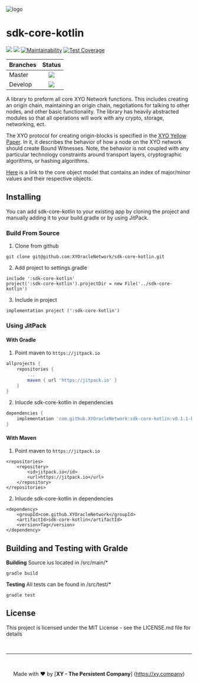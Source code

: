 [logo]: https://www.xy.company/img/home/logo_xy.png

![logo]

# sdk-core-kotlin

[![](https://jitpack.io/v/XYOracleNetwork/sdk-core-kotlin.svg)](https://jitpack.io/#XYOracleNetwork/sdk-core-kotlin) [![](https://img.shields.io/gitter/room/XYOracleNetwork/Stardust.svg)](https://gitter.im/XYOracleNetwork/Dev) [![Maintainability](https://api.codeclimate.com/v1/badges/af641257b27ecea22a9f/maintainability)](https://codeclimate.com/github/XYOracleNetwork/sdk-core-kotlin/maintainability) [![Test Coverage](https://api.codeclimate.com/v1/badges/af641257b27ecea22a9f/test_coverage)](https://codeclimate.com/github/XYOracleNetwork/sdk-core-kotlin/test_coverage)

| Branches        | Status           |
| ------------- |:-------------:|
| Master      | [![](https://travis-ci.org/XYOracleNetwork/sdk-core-kotlin.svg?branch=master)](https://travis-ci.org/XYOracleNetwork/sdk-core-kotlin) |
| Develop      | [![](https://travis-ci.org/XYOracleNetwork/sdk-core-kotlin.svg?branch=develop)](https://travis-ci.org/XYOracleNetwork/sdk-core-kotlin) |

A library to preform all core XYO Network functions.
This includes creating an origin chain, maintaining an origin chain, negotiations for talking to other nodes, and other basic functionality.
The library has heavily abstracted modules so that all operations will work with any crypto, storage, networking, ect.

The XYO protocol for creating origin-blocks is specified in the [XYO Yellow Paper](https://docs.xyo.network/XYO-Yellow-Paper.pdf). In it, it describes the behavior of how a node on the XYO network should create Bound Witnesses. Note, the behavior is not coupled with any particular technology constraints around transport layers, cryptographic algorithms, or hashing algorithms.

[Here](https://github.com/XYOracleNetwork/spec-coreobjectmodel-tex) is a link to the core object model that contains an index of major/minor values and their respective objects.

## Installing
You can add sdk-core-kotlin to your existing app by cloning the project and manually adding it to your build.gradle or by using JitPack.

### Build From Source

1) Clone from github
```
git clone git@github.com:XYOracleNetwork/sdk-core-kotlin.git
```

2) Add project to settings.gradle
```
include ':sdk-core-kotlin'
project(':sdk-core-kotlin').projectDir = new File('../sdk-core-kotlin')
```

3) Include in project
```
implementation project (':sdk-core-kotlin')
```

### Using JitPack
#### With Gradle
1. Point maven to `https://jitpack.io`
```gradle
allprojects {
	repositories {
		...
		maven { url 'https://jitpack.io' }
	}
}
```

2. Inlucde sdk-core-kotlin in dependencies
```gradle
dependencies {
	implementation 'com.github.XYOracleNetwork:sdk-core-kotlin:v0.1.1-beta.0'
}
```

#### With Maven
1. Point maven to `https://jitpack.io`
```maven
<repositories>
	<repository>
	    <id>jitpack.io</id>
	    <url>https://jitpack.io</url>
	</repository>
</repositories>
```

2. Inlucde sdk-core-kotlin in dependencies
```maven
<dependency>
    <groupId>com.github.XYOracleNetwork</groupId>
    <artifactId>sdk-core-kotlin</artifactId>
    <version>Tag</version>
</dependency>
```

## Building and Testing with Gralde

**Building**
Source ius located in /src/main/*
```
gradle build
```

**Testing**
All tests can be found in /src/test/*
```
gradle test
```

## License
This project is licensed under the MIT License - see the LICENSE.md file for details


<br><hr><br><p align="center">Made with  ❤️  by [**XY - The Persistent Company**] (https://xy.company)</p>
